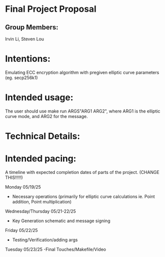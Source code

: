 # Final Project Proposal

## Group Members:

Irvin Li, Steven Lou
       
# Intentions:

Emulating ECC encryption algorithm with pregiven elliptic curve parameters (eg. secp256k1)
    
# Intended usage:

The user should use make run ARGS"ARG1 ARG2", where ARG1 is the elliptic curve mode, and ARG2 for the message.
  
# Technical Details:



# Intended pacing:

A timeline with expected completion dates of parts of the project. (CHANGE THIS!!!!!)

Monday 05/19/25
- Necessary operations (primarily for elliptic curve calculations ie. Point addition, Point multiplication)

Wednesday/Thursday 05/21-22/25
- Key Generation schematic and message signing

Friday 05/22/25
- Testing/Verification/adding args

Tuesday 05/23/25
-Final Touches/Makefile/Video
